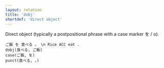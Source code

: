 ```yaml
---
layout: relation
title: 'dobj'
shortdef: 'direct object'
---
```


Direct object (typically a postpositional phrase with a case marker を / o).

~~~ sdparse
ご飯 を 食べる 。 \n Rice ACC eat .
dobj(食べる, ご飯)
case(ご飯, を)
punct(食べる, 。)
~~~
<!-- Interlanguage links updated Út zář 29 20:31:59 CEST 2020 -->
